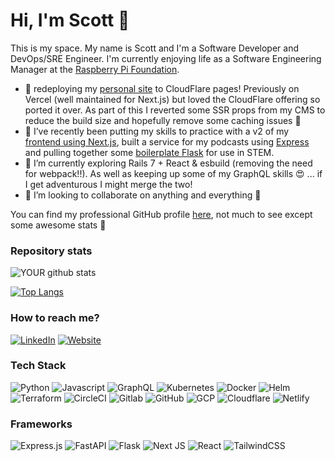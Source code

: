 # Hi, I'm Scott 👋
This is my space. My name is Scott and I'm a Software Developer and DevOps/SRE Engineer. I'm currently enjoying life as a Software Engineering Manager at the [Raspberry Pi Foundation](https://www.raspberrypi.org/).

- 💪 redeploying my [personal site](https://sradams.co.uk) to CloudFlare pages! Previously on Vercel (well maintained for Next.js) but loved the CloudFlare offering so ported it over. As part of this I reverted some SSR props from my CMS to reduce the build size and hopefully remove some caching issues 🤞
- 🔭 I’ve recently been putting my skills to practice with a v2 of my [frontend using Next.js](https://github.com/adamsuk/sradams-co-uk-content), built a service for my podcasts using [Express](https://github.com/adamsuk/podcast-express-api) and pulling together some [boilerplate Flask](https://github.com/adamsuk/flask-boilerplate) for use in STEM.
- 🌱 I’m currently exploring Rails 7 + React & esbuild (removing the need for webpack!!). As well as keeping up some of my GraphQL skills 😍 ... if I get adventurous I might merge the two!
- 👯 I’m looking to collaborate on anything and everything 🤷

You can find my professional GitHub profile [here](https://sradams.co.uk/?githubProfile=sra405), not much to see except some awesome stats 💪

### Repository stats
![YOUR github stats](https://github-readme-stats.vercel.app/api?username=adamsuk&show_icons=true&include_all_commits=true&hide_rank=true)

[![Top Langs](https://github-readme-stats.vercel.app/api/top-langs/?username=adamsuk&layout=compact&count_private=true)](https://github.com/anuraghazra/github-readme-stats)

### How to reach me?
[![LinkedIn](https://img.shields.io/badge/-LINKEDIN-0077B5?style=for-the-badge&logo=linkedin&logoColor=white)](https://www.linkedin.com/in/scott-adams-a3b070192)
[![Website](https://img.shields.io/badge/-WEBSITE-0077B5?style=for-the-badge&logo=jekyll&logoColor=white)](http://www.sradams.co.uk)

### Tech Stack

![Python](https://img.shields.io/badge/python%20-%2314354C.svg?&style=for-the-badge&logo=python&logoColor=white)
![Javascript](https://img.shields.io/badge/javascript%20-%2314354C.svg?&style=for-the-badge&logo=javascript&logoColor=white)
![GraphQL](https://img.shields.io/badge/-GraphQL-E10098?style=for-the-badge&logo=graphql&logoColor=white)
![Kubernetes](https://img.shields.io/badge/kubernetes%20-%23326ce5.svg?&style=for-the-badge&logo=kubernetes&logoColor=white)
![Docker](https://img.shields.io/badge/docker%20-%230db7ed.svg?&style=for-the-badge&logo=docker&logoColor=white)
![Helm](https://img.shields.io/badge/helm%20-%2314354C.svg?&style=for-the-badge&logo=helm&logoColor=white)
![Terraform](https://img.shields.io/badge/terraform%20-%2314354C.svg?&style=for-the-badge&logo=terraform&logoColor=white)
![CircleCI](https://img.shields.io/badge/circleci%20-%2314354C.svg?&style=for-the-badge&logo=circleci&logoColor=white)
![Gitlab](https://img.shields.io/badge/gitlab%20-%2314354C.svg?&style=for-the-badge&logo=gitlab&logoColor=white)
![GitHub](https://img.shields.io/badge/github-%23121011.svg?style=for-the-badge&logo=github&logoColor=white)
![GCP](https://img.shields.io/badge/Google%20Cloud%20-%234285F4.svg?&style=for-the-badge&logo=google-cloud&logoColor=white)
![Cloudflare](https://img.shields.io/badge/Cloudflare-F38020?style=for-the-badge&logo=Cloudflare&logoColor=white)
![Netlify](https://img.shields.io/badge/netlify-%23000000.svg?style=for-the-badge&logo=netlify&logoColor=white)

### Frameworks

![Express.js](https://img.shields.io/badge/express.js-%23404d59.svg?style=for-the-badge&logo=express&logoColor=%2361DAFB)
![FastAPI](https://img.shields.io/badge/FastAPI-005571?style=for-the-badge&logo=fastapi)
![Flask](https://img.shields.io/badge/flask-%23000.svg?style=for-the-badge&logo=flask&logoColor=white)
![Next JS](https://img.shields.io/badge/Next-black?style=for-the-badge&logo=next.js&logoColor=white)
![React](https://img.shields.io/badge/react-%2320232a.svg?style=for-the-badge&logo=react&logoColor=%2361DAFB)
![TailwindCSS](https://img.shields.io/badge/tailwindcss-%2338B2AC.svg?style=for-the-badge&logo=tailwind-css&logoColor=white)

